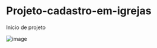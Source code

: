 # Projeto-cadastro-em-igrejas
 Inicio de projeto

![image](https://user-images.githubusercontent.com/70297459/219166929-4b33b88f-fa5a-4876-aedd-ea9cfa129f2e.png)
